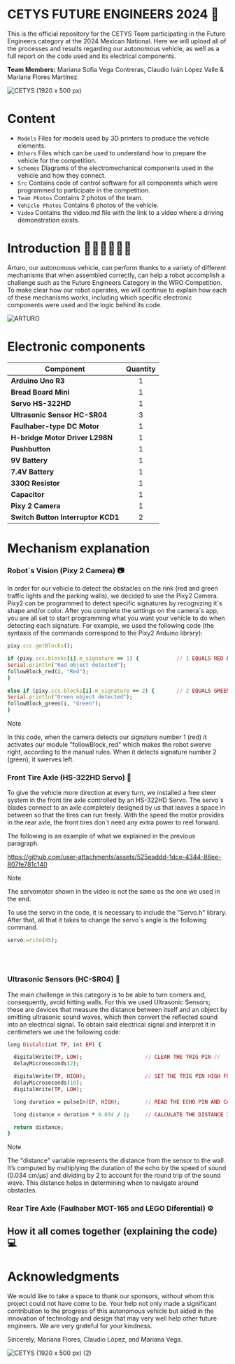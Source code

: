 # CETYS FUTURE ENGINEERS 2024 🤖

This is the official repository for the CETYS Team participating in the Future Engineers category at the 2024 Mexican National. Here we will upload all of the processes and results regarding our autonomous vehicle, as well as a full report on the code used and its electrical components.

**Team Members:** Mariana Sofia Vega Contreras, Claudio Iván López Valle & Mariana Flores Martínez.

![CETYS (1920 x 500 px)](https://github.com/user-attachments/assets/a858a081-411f-4ef9-bae7-2771a890f4c4)


# Content
* `Models` Files for models used by 3D printers to produce the vehicle elements.
* `Others` Files which can be used to understand how to prepare the vehicle for the competition. 
* `Schemes` Diagrams of the electromechanical components used in the vehicle and how they connect.
* `Src` Contains code of control software for all components which were programmed to participate in the competition.
* `Team Photos` Contains 2 photos of the team.
* `Vehicle Photos` Contains 6 photos of the vehicle.
* `Video` Contains the video.md file with the link to a video where a driving demonstration exists.

# Introduction 👷‍♀👨‍💻👩‍🔧
Arturo, our autonomous vehicle, can perform thanks to a variety of different mechanisms that when assembled correctly, can help a robot accomplish a challenge such as the Future Engineers Category in the WRO Competition. To make clear how our robot operates, we will continue to explain how each of these mechanisms works, including which specific electronic components were used and the logic behind its code.

![ARTURO](https://github.com/user-attachments/assets/d106c4f6-eba3-49f1-b9f9-482aa9c6ef04)


# Electronic components

|              Component              |    Quantity   |
| ----------------------------------- |     :---:     |
| **Arduino Uno R3**                  |       1       |
| **Bread Board Mini**                |       1       |
| **Servo HS-322HD**                  |       1       |
| **Ultrasonic Sensor HC-SR04**       |       3       |      
| **Faulhaber-type DC Motor**         |       1       |
| **H-bridge Motor Driver L298N**     |       1       |
| **Pushbutton**                      |       1       |
| **9V Battery**                      |       1       |
| **7.4V Battery**                    |       1       |
| **330Ω Resistor**                   |       1       |
| **Capacitor**                       |       1       |
| **Pixy 2 Camera**                   |       1       |
| **Switch Button Interruptor KCD1**  |       2       |

# Mechanism explanation


### Robot´s Vision (Pixy 2 Camera) 📷

In order for our vehicle to detect the obstacles on the rink (red and green traffic lights and the parking walls), we decided to use the Pixy2 Camera. Pixy2 can be programmed to detect specific signatures by recognizing it´s shape and/or color. After you complete the settings on the camera´s app, you are all set to start programming what you want your vehicle to do when detecting each signature. For example, we used the following code (the syntaxis of the commands correspond to the Pixy2 Arduino library):

  ```ruby
pixy.ccc.getBlocks();

if (pixy.ccc.blocks[i].m_signature == 1) {            // 1 EQUALS RED BLOCK IN OUR CAMERA CONFIGURATION //
  Serial.println("Red object detected");
  followBlock_red(i, "Red");
}

else if (pixy.ccc.blocks[i].m_signature == 2) {       // 2 EQUALS GREEN BLOCK IN OUT CAMERA CONFIGURATION //
  Serial.println("Green object detected");
  followBlock_green(i, "Green");
}  
  ```

> [!NOTE]
> In this code, when the camera detects our signature number 1 (red) it activates our module "followBlock_red" which makes the robot swerve right, according to the manual rules. When it detects signature number 2 (green), it swerves left.
  
### Front Tire Axle (HS-322HD Servo) 🛞
To give the vehicle more direction at every turn, we installed a free steer system in the front tire axle controlled by an HS-322HD Servo. The servo´s blades connect to an axle completely designed by us that leaves a space in between so that the tires can run freely. With the speed the motor provides in the rear axle, the front tires don´t need any extra power to reel forward. 

The following is an example of what we explained in the previous paragraph.

https://github.com/user-attachments/assets/525eaddd-1dce-4344-86ee-807fe781c140

> [!NOTE]
>The servomotor shown in the video is not the same as the one we used in the end.

To use the servo in the code, it is necessary to include the "Servo.h" library. After that, all that it takes to change the servo´s angle is the following command. 

```ruby
servo.write(45);
```
<br>
<br>

### Ultrasonic Sensors (HC-SR04) 📏
The main challenge in this category is to be able to turn corners and, consequently, avoid hitting walls. For this we used Ultrasonic Sensors; these are devices that measure the distance between itself and an object by emitting ultrasonic sound waves, which then convert the reflected sound into an electrical signal. To obtain said electrical signal and interpret it in centimeters we use the following code:

```ruby
long DisCalc(int TP, int EP) {

  digitalWrite(TP, LOW);                    // CLEAR THE TRIG PIN //
  delayMicroseconds(2); 

  digitalWrite(TP, HIGH);                   // SET THE TRIG PIN HIGH FOR 10 MICROSECONDS //
  delayMicroseconds(10);
  digitalWrite(TP, LOW);

  long duration = pulseIn(EP, HIGH);        // READ THE ECHO PIN AND CALCULATE THE DIRECTION //

  long distance = duration * 0.034 / 2;     // CALCULATE THE DISTANCE IN CENTIMETERS //

  return distance;
}
```

> [!NOTE]
>The "distance" variable represents the distance from the sensor to the wall. It’s computed by multiplying the duration of the echo by the speed of sound (0.034 cm/µs) and dividing by 2 to account for the round trip of the sound wave. This distance helps in determining when to navigate around obstacles.

### Rear Tire Axle (Faulhaber MOT-165 and LEGO Diferential) ⚙️


## How it all comes together (explaining the code) 💻

# Acknowledgments

We would like to take a space to thank our sponsors, without whom this project could not have come to be. Your help not only made a significant contribution to the progress of this autonomous vehicle but aided in the innovation of technology and design that may very well help other future engineers. We are very grateful for your kindness.

Sincerely, Mariana Flores, Claudio López, and Mariana Vega.

![CETYS (1920 x 500 px) (2)](https://github.com/user-attachments/assets/27a9672c-2f5b-43ed-83a7-8f4b370a78d4)


